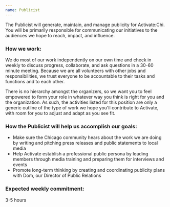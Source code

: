 ```yaml
---
name: Publicist
---
```


The Publicist will generate, maintain, and manage publicity for Activate:Chi. You will be primarily responsible for communicating our initiatives to the audiences we hope to reach, impact, and influence.

### How we work:

We do most of our work independently on our own time and check in weekly to discuss progress, collaborate, and ask questions in a 30-60 minute meeting. Because we are all volunteers with other jobs and responsibilities, we trust everyone to be accountable to their tasks and functions and to each other.

There is no hierarchy amongst the organizers, so we want you to feel empowered to form your role in whatever way you think is right for you and the organization. As such, the activities listed for this position are only a generic outline of the type of work we hope you'll contribute to Activate, with room for you to adjust and adapt as you see fit.

### How the Publicist will help us accomplish our goals:

- Make sure the Chicago community hears about the work we are doing by writing and pitching press releases and public statements to local media
- Help Activate establish a professional public persona by leading members through media training and preparing them for interviews and events
- Promote long-term thinking by creating and coordinating publicity plans with Dom, our Director of Public Relations

### Expected weekly commitment:

3-5 hours
